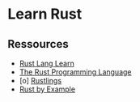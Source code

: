 # Learn Rust




## Ressources

- [Rust Lang Learn](https://www.rust-lang.org/learn)
- [The Rust Programming Language](https://doc.rust-lang.org/book/)
- [o] [Rustlings](https://github.com/rust-lang/rustlings/)
- [Rust by Example](https://doc.rust-lang.org/stable/rust-by-example/)


